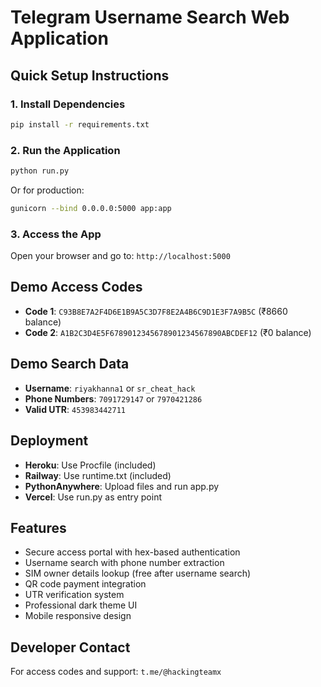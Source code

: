 # Telegram Username Search Web Application

## Quick Setup Instructions

### 1. Install Dependencies
```bash
pip install -r requirements.txt
```

### 2. Run the Application
```bash
python run.py
```
Or for production:
```bash
gunicorn --bind 0.0.0.0:5000 app:app
```

### 3. Access the App
Open your browser and go to: `http://localhost:5000`

## Demo Access Codes
- **Code 1**: `C93B8E7A2F4D6E1B9A5C3D7F8E2A4B6C9D1E3F7A9B5C` (₹8660 balance)
- **Code 2**: `A1B2C3D4E5F6789012345678901234567890ABCDEF12` (₹0 balance)

## Demo Search Data
- **Username**: `riyakhanna1` or `sr_cheat_hack`
- **Phone Numbers**: `7091729147` or `7970421286`
- **Valid UTR**: `453983442711`

## Deployment
- **Heroku**: Use Procfile (included)
- **Railway**: Use runtime.txt (included)
- **PythonAnywhere**: Upload files and run app.py
- **Vercel**: Use run.py as entry point

## Features
- Secure access portal with hex-based authentication
- Username search with phone number extraction
- SIM owner details lookup (free after username search)
- QR code payment integration
- UTR verification system
- Professional dark theme UI
- Mobile responsive design

## Developer Contact
For access codes and support: `t.me/@hackingteamx`